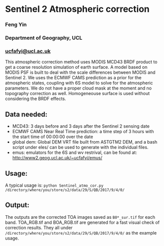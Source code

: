 # Sentinel 2 Atmospheric correction 
### Feng Yin
### Department of Geography, UCL
### ucfafyi@ucl.ac.uk

This atmospheric correction method uses MODIS MCD43 BRDF product to get a coarse resolution simulation of earth surface. A model based on MODIS PSF is built to deal with the scale differences between MODIS and Sentinel 2. We uses the ECMWF CAMS prediction as a prior for the atmospheric states, coupling with 6S model to solve for the atmospheric parameters. We do not have a proper cloud mask at the moment and no topography correction as well. Homogeneouse surface is used without considering the BRDF effects.

## Data needed:
* MCD43: 3 days before and 3 days after the Sentinel 2 sensing date
* ECMWF CAMS Near Real Time prediction: a time step of 3 hours with the start time of 00:00:00 over the date
* global dem: Global DEM VRT file built from ASTGTM2 DEM, and a bash script under eles/ can be used to generate with the individual files.
* emus: emulators for the 6S and wv restrival, can be found at: http://www2.geog.ucl.ac.uk/~ucfafyi/emus/

## Usage:
A typical usage is:
 `python Sentinel_atmo_cor.py /directory/where/you/store/s2/data/29/S/QB/2017/9/4/0/`

## Output:
The outputs are the corrected TOA images saved as `B0*_sur.tif` for each band. TOA_RGB.tif and BOA_RGB.tif are generated for a fast visual check of correction results. They all under `/directory/where/you/store/s2/data/29/S/QB/2017/9/4/0/` as the example usage.
